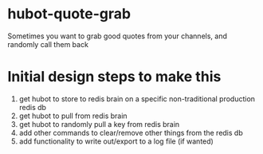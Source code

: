# hubot-quote-grab

Sometimes you want to grab good quotes from your channels, and randomly call them back

# Initial design steps to make this
1. get hubot to store to redis brain on a specific non-traditional production redis db
2. get hubot to pull from redis brain
3. get hubot to randomly pull a key from redis brain
4. add other commands to clear/remove other things from the redis db
5. add functionality to write out/export to a log file (if wanted)
